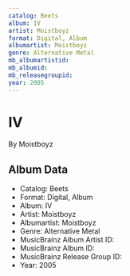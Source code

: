 ```yaml
---
catalog: Beets
album: IV
artist: Moistboyz
format: Digital, Album
albumartist: Moistboyz
genre: Alternative Metal
mb_albumartistid: 
mb_albumid: 
mb_releasegroupid: 
year: 2005
---
```


# IV

By Moistboyz

## Album Data

- Catalog: Beets
- Format: Digital, Album
- Album: IV
- Artist: Moistboyz
- Albumartist: Moistboyz
- Genre: Alternative Metal
- MusicBrainz Album Artist ID: 
- MusicBrainz Album ID: 
- MusicBrainz Release Group ID: 
- Year: 2005

